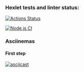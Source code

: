 ### Hexlet tests and linter status:
[![Actions Status](https://github.com/MityaDementiy/frontend-testing-react-project-lvl2/workflows/hexlet-check/badge.svg)](https://github.com/MityaDementiy/frontend-testing-react-project-lvl2/actions)

[![Node.js CI](https://github.com/MityaDementiy/frontend-testing-react-project-lvl2/actions/workflows/node.js.yml/badge.svg)](https://github.com/MityaDementiy/frontend-testing-react-project-lvl2/actions/workflows/node.js.yml)

### Asciinemas

#### First step

[![asciicast](https://asciinema.org/a/X26UKWwFcKYEzNGRS8zYSBYkt.svg)](https://asciinema.org/a/X26UKWwFcKYEzNGRS8zYSBYkt)